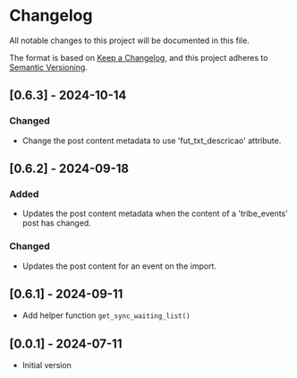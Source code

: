 # Changelog

All notable changes to this project will be documented in this file.

The format is based on [Keep a Changelog](https://keepachangelog.com/en/1.0.0/),
and this project adheres to [Semantic Versioning](https://semver.org/spec/v2.0.0.html).

## [0.6.3] - 2024-10-14

### Changed

- Change the post content metadata to use 'fut_txt_descricao' attribute.

## [0.6.2] - 2024-09-18

### Added

- Updates the post content metadata when the content of a 'tribe_events' post has changed.

### Changed

- Updates the post content for an event on the import.

## [0.6.1] - 2024-09-11

- Add helper function `get_sync_waiting_list()`

## [0.0.1] - 2024-07-11

- Initial version
